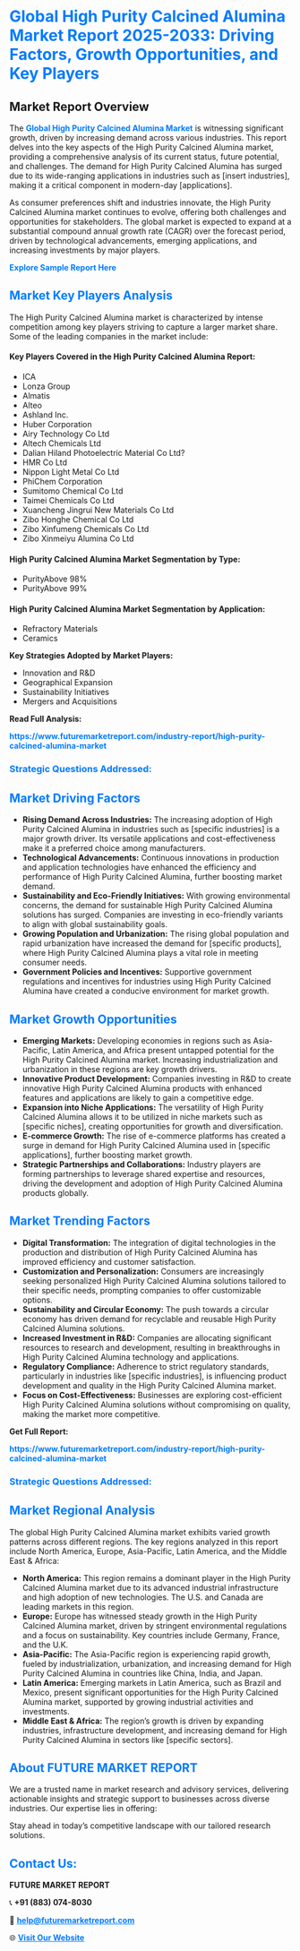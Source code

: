 <h1 style="color: #007BFF;">Global High Purity Calcined Alumina Market Report 2025-2033: Driving Factors, Growth Opportunities, and Key Players</h1>

<section id="overview">
<h2>Market Report Overview</h2>
<p>The <a href="https://www.futuremarketreport.com/industry-report/high-purity-calcined-alumina-market" style="color: #007BFF; text-decoration: none;"><strong>Global High Purity Calcined Alumina Market</strong></a> is witnessing significant growth, driven by increasing demand across various industries. This report delves into the key aspects of the High Purity Calcined Alumina market, providing a comprehensive analysis of its current status, future potential, and challenges. The demand for High Purity Calcined Alumina has surged due to its wide-ranging applications in industries such as [insert industries], making it a critical component in modern-day [applications].</p>
<p>As consumer preferences shift and industries innovate, the High Purity Calcined Alumina market continues to evolve, offering both challenges and opportunities for stakeholders. The global market is expected to expand at a substantial compound annual growth rate (CAGR) over the forecast period, driven by technological advancements, emerging applications, and increasing investments by major players.</p>
</section>

<section id="overview">
<p><a href="https://www.futuremarketreport.com/request-sample/reportId=58661" style="color: #007BFF; text-decoration: none;"><strong>Explore Sample Report Here</strong></a></p>
</section>

<section id="key-players">
<h2 style="color: #007BFF;">Market Key Players Analysis</h2>
<p>The High Purity Calcined Alumina market is characterized by intense competition among key players striving to capture a larger market share. Some of the leading companies in the market include:</p>
<h4>Key Players Covered in the High Purity Calcined Alumina Report:</h4>
<ul><li>ICA</li><li>Lonza Group</li><li>Almatis</li><li>Alteo</li><li>Ashland Inc.</li><li>Huber Corporation</li><li>Airy Technology Co Ltd</li><li>Altech Chemicals Ltd</li><li>Dalian Hiland Photoelectric Material Co Ltd?</li><li>HMR Co Ltd</li><li>Nippon Light Metal Co Ltd</li><li>PhiChem Corporation</li><li>Sumitomo Chemical Co Ltd</li><li>Taimei Chemicals Co Ltd</li><li>Xuancheng Jingrui New Materials Co Ltd</li><li>Zibo Honghe Chemical Co Ltd</li><li>Zibo Xinfumeng Chemicals Co Ltd</li><li>Zibo Xinmeiyu Alumina Co Ltd</li></ul>
<h4>High Purity Calcined Alumina Market Segmentation by Type:</h4>
<ul><li>PurityAbove 98%</li><li>PurityAbove 99%</li></ul>

<h4>High Purity Calcined Alumina Market Segmentation by Application:</h4>
<ul><li>Refractory Materials</li><li>Ceramics</li></ul>
<p><strong>Key Strategies Adopted by Market Players:</strong></p>
<ul>
<li>Innovation and R&D</li>
<li>Geographical Expansion</li>
<li>Sustainability Initiatives</li>
<li>Mergers and Acquisitions</li>
</ul>
</section>

<section>
<p><strong>Read Full Analysis: </strong></p><a href="https://www.futuremarketreport.com/industry-report/high-purity-calcined-alumina-market" style="color: #007BFF; text-decoration: none;"><strong>https://www.futuremarketreport.com/industry-report/high-purity-calcined-alumina-market</strong></a>
<h3 style="color: #007BFF;">Strategic Questions Addressed:</h3>
</section>

<section id="driving-factors">
<h2 style="color: #007BFF;">Market Driving Factors</h2>
<ul>
<li><strong>Rising Demand Across Industries:</strong> The increasing adoption of High Purity Calcined Alumina in industries such as [specific industries] is a major growth driver. Its versatile applications and cost-effectiveness make it a preferred choice among manufacturers.</li>
<li><strong>Technological Advancements:</strong> Continuous innovations in production and application technologies have enhanced the efficiency and performance of High Purity Calcined Alumina, further boosting market demand.</li>
<li><strong>Sustainability and Eco-Friendly Initiatives:</strong> With growing environmental concerns, the demand for sustainable High Purity Calcined Alumina solutions has surged. Companies are investing in eco-friendly variants to align with global sustainability goals.</li>
<li><strong>Growing Population and Urbanization:</strong> The rising global population and rapid urbanization have increased the demand for [specific products], where High Purity Calcined Alumina plays a vital role in meeting consumer needs.</li>
<li><strong>Government Policies and Incentives:</strong> Supportive government regulations and incentives for industries using High Purity Calcined Alumina have created a conducive environment for market growth.</li>
</ul>
</section>

<section id="growth-opportunities">
<h2 style="color: #007BFF;">Market Growth Opportunities</h2>
<ul>
<li><strong>Emerging Markets:</strong> Developing economies in regions such as Asia-Pacific, Latin America, and Africa present untapped potential for the High Purity Calcined Alumina market. Increasing industrialization and urbanization in these regions are key growth drivers.</li>
<li><strong>Innovative Product Development:</strong> Companies investing in R&D to create innovative High Purity Calcined Alumina products with enhanced features and applications are likely to gain a competitive edge.</li>
<li><strong>Expansion into Niche Applications:</strong> The versatility of High Purity Calcined Alumina allows it to be utilized in niche markets such as [specific niches], creating opportunities for growth and diversification.</li>
<li><strong>E-commerce Growth:</strong> The rise of e-commerce platforms has created a surge in demand for High Purity Calcined Alumina used in [specific applications], further boosting market growth.</li>
<li><strong>Strategic Partnerships and Collaborations:</strong> Industry players are forming partnerships to leverage shared expertise and resources, driving the development and adoption of High Purity Calcined Alumina products globally.</li>
</ul>
</section>

<section id="trending-factors">
<h2 style="color: #007BFF;">Market Trending Factors</h2>
<ul>
<li><strong>Digital Transformation:</strong> The integration of digital technologies in the production and distribution of High Purity Calcined Alumina has improved efficiency and customer satisfaction.</li>
<li><strong>Customization and Personalization:</strong> Consumers are increasingly seeking personalized High Purity Calcined Alumina solutions tailored to their specific needs, prompting companies to offer customizable options.</li>
<li><strong>Sustainability and Circular Economy:</strong> The push towards a circular economy has driven demand for recyclable and reusable High Purity Calcined Alumina solutions.</li>
<li><strong>Increased Investment in R&D:</strong> Companies are allocating significant resources to research and development, resulting in breakthroughs in High Purity Calcined Alumina technology and applications.</li>
<li><strong>Regulatory Compliance:</strong> Adherence to strict regulatory standards, particularly in industries like [specific industries], is influencing product development and quality in the High Purity Calcined Alumina market.</li>
<li><strong>Focus on Cost-Effectiveness:</strong> Businesses are exploring cost-efficient High Purity Calcined Alumina solutions without compromising on quality, making the market more competitive.</li>
</ul>
</section>

<section>
<p><strong>Get Full Report: </strong></p><a href="https://www.futuremarketreport.com/industry-report/high-purity-calcined-alumina-market" style="color: #007BFF; text-decoration: none;"><strong>https://www.futuremarketreport.com/industry-report/high-purity-calcined-alumina-market</strong></a>
<h3 style="color: #007BFF;">Strategic Questions Addressed:</h3>
</section>


<section id="regional-analysis">
<h2 style="color: #007BFF;">Market Regional Analysis</h2>
<p>The global High Purity Calcined Alumina market exhibits varied growth patterns across different regions. The key regions analyzed in this report include North America, Europe, Asia-Pacific, Latin America, and the Middle East & Africa:</p>
<ul>
<li><strong>North America:</strong> This region remains a dominant player in the High Purity Calcined Alumina market due to its advanced industrial infrastructure and high adoption of new technologies. The U.S. and Canada are leading markets in this region.</li>
<li><strong>Europe:</strong> Europe has witnessed steady growth in the High Purity Calcined Alumina market, driven by stringent environmental regulations and a focus on sustainability. Key countries include Germany, France, and the U.K.</li>
<li><strong>Asia-Pacific:</strong> The Asia-Pacific region is experiencing rapid growth, fueled by industrialization, urbanization, and increasing demand for High Purity Calcined Alumina in countries like China, India, and Japan.</li>
<li><strong>Latin America:</strong> Emerging markets in Latin America, such as Brazil and Mexico, present significant opportunities for the High Purity Calcined Alumina market, supported by growing industrial activities and investments.</li>
<li><strong>Middle East & Africa:</strong> The region’s growth is driven by expanding industries, infrastructure development, and increasing demand for High Purity Calcined Alumina in sectors like [specific sectors].</li>
</ul>
</section>

<footer>
<h2 style="color: #007BFF;">About FUTURE MARKET REPORT</h2>
<p>We are a trusted name in market research and advisory services, delivering actionable insights and strategic support to businesses across diverse industries. Our expertise lies in offering:</p>

<p>Stay ahead in today’s competitive landscape with our tailored research solutions.</p>

<h2 style="color: #007BFF;">Contact Us:</h2>
<p><strong>FUTURE MARKET REPORT</strong></p>
<p>📞 <strong>+91 (883) 074-8030</strong></p>
<p>📧 <strong><a href="mailto:help@futuremarketreport.com" style="color: #007BFF;">help@futuremarketreport.com</a></strong></p>
<p>🌐 <strong><a href="https://www.futuremarketreport.com/" style="color: #007BFF;">Visit Our Website</a></strong></p>
</footer>